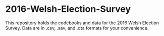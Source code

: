 # 2016-Welsh-Election-Survey
This repository holds the codebooks and data for the 2016 Welsh Election Survey. Data are in .csv, .sav, and .dta formats for your convenience.

